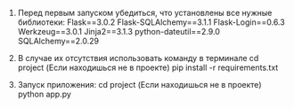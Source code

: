 1. Перед первым запуском убедиться, что установлены все нужные библиотеки:
Flask==3.0.2
Flask-SQLAlchemy==3.1.1
Flask-Login==0.6.3
Werkzeug==3.0.1
Jinja2==3.1.3
python-dateutil==2.9.0
SQLAlchemy==2.0.29

2. В случае их отсутствия использовать команду в терминале
cd project (Если находишься не в проекте)
pip install -r requirements.txt

3. Запуск приложения:
cd project (Если находишься не в проекте)
python app.py
